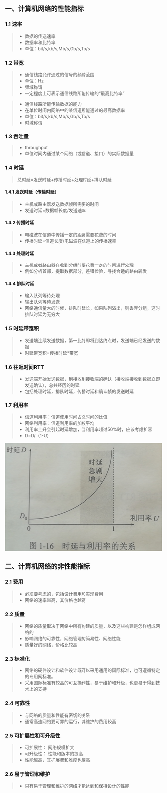 ## 一、计算机网络的性能指标

### 1.1 速率

> - 数据的传送速率
> - 数据率和比特率
> - 单位：bit/s,kb/s,Mb/s,Gb/s,Tb/s

### 1.2 带宽

> - 通信线路允许通过的信号的频带范围
> - 单位：Hz
> - 频域称谓
> - 一定程度上可表示通信线路所能传输的“最高比特率”

> - 通信线路所能传输数据的能力
> - 在单位时间内网络中的某信道所能通过的最高数据率
> - 单位：bit/s,kb/s,Mb/s,Gb/s,Tb/s
> - 时域称谓

### 1.3 吞吐量

> - throughput
> - 单位时间内通过某个网络（或信道、接口）的实际数据量

### 1.4 时延

> 总时延=发送时延+传播时延+处理时延+排队时延

#### 1.4.1 发送时延（传输时延）

> - 主机或路由器发送数据帧所需要的时间
> - 发送时延=数据帧长度/发送速率

#### 1.4.2 传播时延

> - 电磁波在信道中传播一定的距离需要花费的时间
> - 传播时延=信道长度/电磁波在信道上的传播速率

#### 1.4.3 处理时延

> - 主机或者路由器在收到分组时要花费一定的时间进行处理
> - 例如分析首部，提取数据部分，差错检验，寻找合适的路由转发

#### 1.4.4 排队时延

> - 输入队列等待处理
> - 输出队列等待发送
> - 网络通信量大的时候，排队时延长，如果队列溢出，则丢弃分组，这时排队时延为无穷大

### 1.5 时延带宽积

> - 发送端连续发送数据，第一比特即将到达终点时，发送端已经发送的数据
> - 时延带宽积=传播时延*带宽

### 1.6 往返时间RTT

> - 发送端开始发送数据，到接收到接收端的确认（接收端接收到数据立即发送确认），总共经历的时延
> - 包括处理时延，排队时延，传播时延和确认帧的发送时延

### 1.7 利用率

> - 信道利用率：信道使用时间占总时间的比值
> - 网络利用率：信道利用率的加权平均
> - 利用率上升会引起时延增加，当利用率超过50%时，应该考虑扩容
> - D=D/（1-U）

![image-20210502170144037](images/image-20210502170144037.png)

## 二、计算机网络的非性能指标

### 2.1 费用

> - 必须要考虑的，包括设计费用和实现费用
> - 网络的速率越高，其价格也越高

### 2.2 质量

> - 网络的质量取决于网络中所有构建的质量，以及这些构建是怎样组成网络的
> - 影响网络的可靠性，网络管理的简易性、网络性能
> - 质量好的网络，价格比较高

### 2.3 标准化

> - 网络的硬件设计和软件设计既可以采用通用的国际标准，也可遵循特定的专用网标准。
> - 采用国际标准有较高的可互操作性，易于维护和升级，也更易于得到技术上的支持

### 2.4 可靠性

> - 与网络的质量和性能有密切的关系
> - 通常高速网络要可靠的运行，其维护的费用较高

### 2.5 可扩展性和可升级性

> - 可扩展性： 网络规模扩大
> - 可升级性： 性能和版本的提高
> - 性能越高，其扩展费和难度也越高

### 2.6 易于管理和维护

> - 只有易于管理和维护的网络才能达到和保持设计的性能